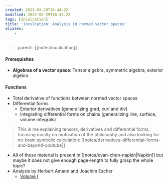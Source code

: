 ```yaml
---
created: 2023-03-29T16:44:22
modified: 2023-03-29T16:44:22
tags: [Inculcation]
title: 'Inculcation: Analysis in normed vector spaces'
aliases:
    - 
---
```


> parent:: [[notes/inculcation]]

#### Prerequisites
- **Algebras of a vector space**: Tensor algebra, symmetric algebra, exterior algebra

#### Functions
- Total derivative of functions between normed vector spaces
- Differential forms
    - Exterior derivatives (generalizing grad, curl and div)
    - Integrating differential forms on chains (generalizing line, surface, volume integrals)

> This is me explaining tensors, derivatives and differential forms, focusing mostly on motivation of the philosophy and also looking for no-brain symbolic calculation: [[notes/derivatives-differential-forms-and-beyond-youtube]]

- All of these material is present in [[notes/evan-chen-napkin|Napkin]] but maybe it does not give enough page-length to fully grasp the whole topic?
- Analysis by Herbert Amann and Joachim Escher
	- [Volume I](http://library.lol/main/D52F82501240A7F94F77CCA630B43F6E)

